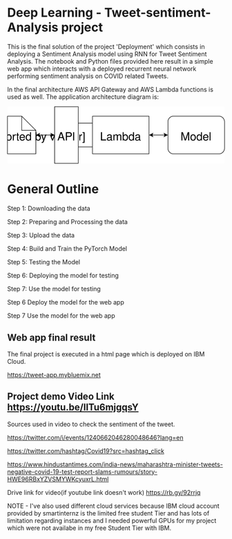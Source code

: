 # Deep Learning  - Tweet-sentiment-Analysis project


This is the final solution of the project 'Deployment' which consists in deploying a Sentiment Analysis model using RNN for Tweet Sentiment Analysis. The notebook and Python files provided here result in a simple web app which interacts with a deployed recurrent neural network performing sentiment analysis on COVID related Tweets.

In the final architecture AWS API Gateway and AWS Lambda functions is used as well. The application architecture diagram is:

![Web app Diagram](./Web&#32;App&#32;Diagram.svg) 


# General Outline

Step 1: Downloading the data

Step 2: Preparing and Processing the data

Step 3: Upload the data

Step 4: Build and Train the PyTorch Model

Step 5: Testing the Model

Step 6: Deploying the model for testing

Step 7: Use the model for testing

Step 6 Deploy the model for the web app

Step 7 Use the model for the web app


## Web app final result

The final project is executed in a html page which is deployed on IBM Cloud.

https://tweet-app.mybluemix.net

## Project demo Video Link https://youtu.be/lITu6mjgqsY

Sources used in video to check the sentiment of the tweet.

https://twitter.com/i/events/1240662046280048646?lang=en

https://twitter.com/hashtag/Covid19?src=hashtag_click

https://www.hindustantimes.com/india-news/maharashtra-minister-tweets-negative-covid-19-test-report-slams-rumours/story-HWE96RBxYZVSMYWKcyuxrL.html

Drive link for video(if youtube link doesn't work) 
https://rb.gy/92rrjq


NOTE - I've also used different cloud services because IBM cloud account provided by smartinternz is the limited free student Tier and has lots of limitation regarding instances and I needed powerful GPUs for my project which were not availabe in my free Student Tier with IBM.

